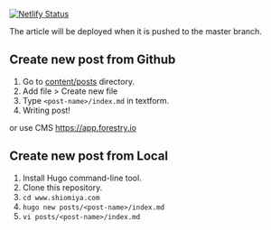 [![Netlify Status](https://api.netlify.com/api/v1/badges/c9fcc435-a82a-4179-ae93-f0dc887db2dd/deploy-status)](https://app.netlify.com/sites/thirsty-swanson-734122/deploys)

The article will be deployed when it is pushed to the master branch.

## Create new post from Github

1. Go to [content/posts](./content/posts) directory.
2. Add file > Create new file
3. Type `<post-name>/index.md` in textform.
4. Writing post!

or use CMS https://app.forestry.io

## Create new post from Local

1. Install Hugo command-line tool.
2. Clone this repository.
3. `cd www.shiomiya.com`
4. `hugo new posts/<post-name>/index.md`
5. `vi posts/<post-name>/index.md`

